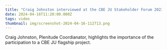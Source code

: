 ```yaml
---
title: "Craig Johnston interviewed at the CBE JU Stakeholder Forum 2023 "
date: 2024-04-16T11:20:00.000Z
tags: video
thumbnail: img/screenshot-2024-04-16-112713.png
---
```

Craig Johnston, Plenitude Coordianator, highlights the importance of the participation to a CBE JU flagship project.
